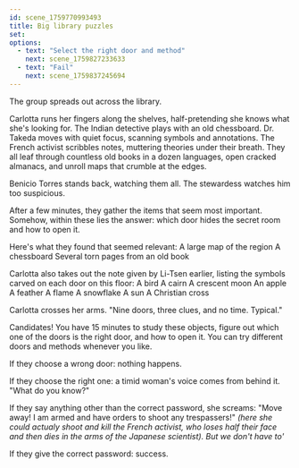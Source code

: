 ```yaml
---
id: scene_1759770993493
title: Big library puzzles
set:
options:
  - text: "Select the right door and method"
    next: scene_1759827233633
  - text: "Fail"
    next: scene_1759837245694
---
```


The group spreads out across the library.

Carlotta runs her fingers along the shelves, half-pretending she knows what she's looking for. The Indian detective plays with an old chessboard. Dr. Takeda moves with quiet focus, scanning symbols and annotations. The French activist scribbles notes, muttering theories under their breath. They all leaf through countless old books in a dozen languages, open cracked almanacs, and unroll maps that crumble at the edges.

Benicio Torres stands back, watching them all. The stewardess watches him too suspicious.

After a few minutes, they gather the items that seem most important. Somehow, within these lies the answer: which door hides the secret room and how to open it.

Here's what they found that seemed relevant:
A large map of the region
A chessboard
Several torn pages from an old book

Carlotta also takes out the note given by Li-Tsen earlier, listing the symbols carved on each door on this floor:
A bird
A cairn
A crescent moon
An apple
A feather
A flame
A snowflake
A sun
A Christian cross

Carlotta crosses her arms. "Nine doors, three clues, and no time. Typical."

Candidates! You have 15 minutes to study these objects, figure out which one of the doors is the right door, and how to open it. You can try different doors and methods whenever you like.

If they choose a wrong door: nothing happens.

If they choose the right one: a timid woman's voice comes from behind it.
"What do you know?"

If they say anything other than the correct password, she screams:
"Move away! I am armed and have orders to shoot any trespassers!"
*(here she could actualy shoot and kill the French activist, who loses half their face and then dies in the arms of the Japanese scientist). But we don't have to'*

If they give the correct password: success.